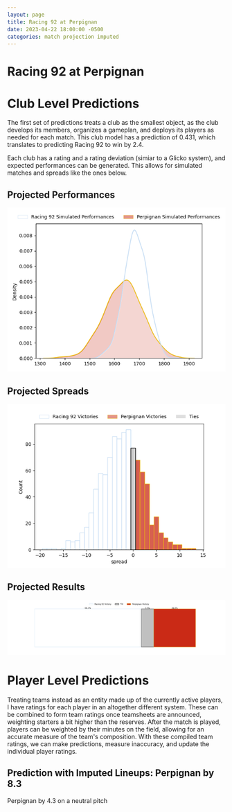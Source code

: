 ```yaml
---  
layout: page  
title: Racing 92 at Perpignan  
date: 2023-04-22 18:00:00 -0500  
categories: match projection imputed  
---
```

# Racing 92 at Perpignan

# Club Level Predictions


The first set of predictions treats a club as the smallest object, as the club develops its members, organizes a gameplan, and deploys its players as needed for each match. This club model has a prediction of 0.431, which translates to predicting Racing 92 to win by 2.4.

Each club has a rating and a rating deviation (simiar to a Glicko system), and expected performances can be generated. This allows for simulated matches and spreads like the ones below.
## Projected Performances


![Projected Performances](plots/performances_2023-04-22-Perpignan-Racing92.png)
## Projected Spreads


![Projected Spreads](plots/spreads_2023-04-22-Perpignan-Racing92.png)
## Projected Results


![Projected Results](plots/resultbar_2023-04-22-Perpignan-Racing92.png)
# Player Level Predictions


Treating teams instead as an entity made up of the currently active players, I have ratings for each player in an altogether different system. These can be combined to form team ratings once teamsheets are announced, weighting starters a bit higher than the reserves. After the match is played, players can be weighted by their minutes on the field, allowing for an accurate measure of the team's composition. With these compiled team ratings, we can make predictions, measure inaccuracy, and update the individual player ratings.
## Prediction with Imputed Lineups: Perpignan by 8.3


Perpignan by 4.3 on a neutral pitch

